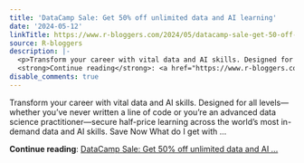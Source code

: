 ```yaml
---
title: 'DataCamp Sale: Get 50% off unlimited data and AI learning'
date: '2024-05-12'
linkTitle: https://www.r-bloggers.com/2024/05/datacamp-sale-get-50-off-unlimited-data-and-ai-learning/
source: R-bloggers
description: |-
  <p>Transform your career with vital data and AI skills. Designed for all levels—whether you’ve never written a line of code or you’re an advanced data science practitioner—secure half-price learning across the world’s most in-demand data and AI skills. Save Now What do I get with ...</p>
  <strong>Continue reading</strong>: <a href="https://www.r-bloggers.com/2024/05/datacamp-sale-get-50-off-unlimited-data-and-ai-learning/">DataCamp Sale: Get 50% off unlimited data and AI ...
disable_comments: true
---
```

<p>Transform your career with vital data and AI skills. Designed for all levels—whether you’ve never written a line of code or you’re an advanced data science practitioner—secure half-price learning across the world’s most in-demand data and AI skills. Save Now What do I get with ...</p>
<strong>Continue reading</strong>: <a href="https://www.r-bloggers.com/2024/05/datacamp-sale-get-50-off-unlimited-data-and-ai-learning/">DataCamp Sale: Get 50% off unlimited data and AI ...